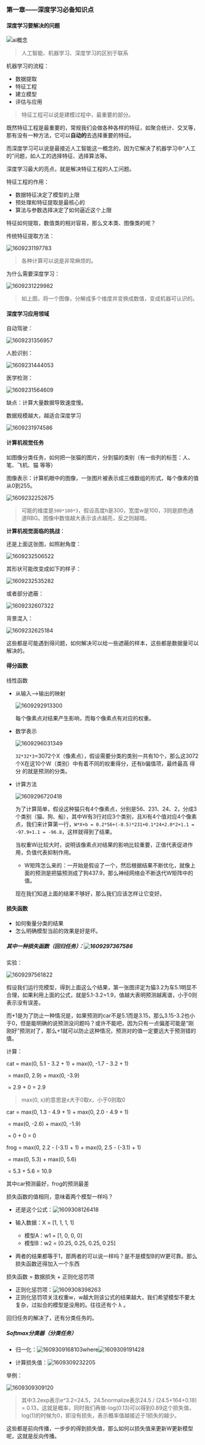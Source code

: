 ### 第一章——深度学习必备知识点

#### 深度学习要解决的问题

![ai概念](assets/ai概念.jpg)

> 人工智能、机器学习、深度学习的区别于联系



机器学习的流程：

- 数据提取
- 特征工程
- 建立模型
- 评估与应用

> 特征工程可以说是建模过程中，最重要的部分。

既然特征工程是最重要的，常规我们会做各种各样的特征，如聚合统计、交叉等，那有没有一种方法，它可以**自动的**去选择重要的特征。

而深度学习可以说是最接近人工智能这一概念的，因为它解决了机器学习中“人工的”问题，如人工的选择特征、选择算法等。

深度学习最大的亮点，就是解决特征工程的人工问题。

特征工程的作用：

- 数据特征决定了模型的上限
- 预处理和特征提取是最核心的
- 算法与参数选择决定了如何逼近这个上限

特征如何提取，数值类的相对容易，那么文本类、图像类的呢？

传统特征提取方法：

![1609231197783](assets/1609231197783.png)

> 各种计算可以说是非常麻烦的。

为什么需要深度学习：

![1609231229982](assets/1609231229982.png)

> 如上图，将一个图像，分解成多个维度并变换成数值，变成机器可认识的。



#### 深度学习应用领域

自动驾驶：

![1609231356957](assets/1609231356957.png)

人脸识别：

![1609231444053](assets/1609231444053.png)

医学检测：

![1609231564609](assets/1609231564609.png)

缺点：计算大量数据导致速度慢。

数据规模越大，越适合深度学习

![1609231974586](assets/1609231974586.png)



#### 计算机视觉任务

如图像分类任务，如何把一张猫的图片，分到猫的类别（有一些列的标签：人、笔、飞机、猫 等等）

图像表示：计算机眼中的图像，一张图片被表示成三维数组的形式，每个像素的值从0到255。

![1609232252675](assets/1609232252675.png)

> 可能的维度是`300*100*3`，假设高度h是300，宽度w是100，3则是颜色通道RBG。图像中数值越大表示该点越亮，反之则越暗。



**计算机视觉面临的挑战**：

还是上面这张图，如照射角度：

![1609232506522](assets/1609232506522.png)

其形状可能改变成如下的样子：

![1609232535282](assets/1609232535282.png)

或者部分遮蔽：

![1609232607322](assets/1609232607322.png)

背景混入：

![1609232625184](assets/1609232625184.png)

这些都是可能遇到得问题，如何解决可以给一些遮蔽的样本，这些都是数据量可以解决的。



#### 得分函数

线性函数

- 从输入——>输出的映射

  ![1609292913300](assets/1609292913300.png)

  每个像素点对结果产生影响，而每个像素点有对应的权重。

- 数学表示

  ![1609296031349](assets/1609296031349.png)

  `32*32*3`=3072个X（像素点），假设需要分类的类别一共有10个，那么这3072个X在这10个W（类别）中有着不同的权重得分，还有b偏值项，最终最高 得分 的就是预测的分类。

- 计算方法

  ![1609296720418](assets/1609296720418.png)

  为了计算简单，假设这种猫只有4个像素点，分别是56、231、24、2，分成3个类别（猫、狗、船），其中W有3行对应3个类别，且Xi有4个值对应4个像素点，我们来计算第一行，`W*X+b = 0.2*56+(-0.5)*231+0.1*24+2.0*2+1.1 = -97.9+1.1 = -96.8`，这样就得到了结果。

  当权重Wi比较大时，说明该像素点对结果的影响比较重要，正值代表促进作用，负值代表抑制作用。

  - W矩阵怎么来的：一开始是假设了一个，然后根据结果不断优化，就像上面的预测是把猫预测成了狗437.9，那么神经网络会不断迭代W矩阵中的值。

  现在我们知道上面的结果不够好，那么我们应该怎样让它变好。



#### 损失函数

- 如何衡量分类的结果
- 怎么明确模型当前的效果是好是坏。

##### 其中一种损失函数（回归任务）：![1609297367586](assets/1609297367586.png)

实验：

![1609297561822](assets/1609297561822.png)

假设我们运行完模型，得到上面这么个结果，第一张图评定为猫3.2为车5.1明显不合理，如果利用上面的公式，就是5.1-3.2=1.9，值越大表明预测越离谱，小于0则表示没有误差。

而+1是为了防止一种情况是，如果预测的car不是5.1而是3.15，那么3.15-3.2也小于0，但是能明确的说预测没问题吗？或许不能吧，因为只有一点偏差可能是“刚刚好”预测对了，那么+1就可以防止这种情况，预测对的值一定要远大于预测错的值。

计算：

cat = max(0, 5.1 - 3.2 + 1) + max(0, -1.7 - 3.2 + 1)

​      = max(0, 2.9) + max(0, -3.9)

​      = 2.9 + 0 = 2.9

> max(0, x)的意思是x大于0取x，小于0则取0

car = max(0, 1.3 - 4.9 + 1) + max(0, 2.0 - 4.9 + 1)

​      = max(0, -2.6) + max(0, -1.9)

​      = 0 + 0 = 0

frog = max(0, 2.2 - (-3.1) + 1) + max(0, 2.5 - (-3.1) + 1)

​      = max(0, 5.3) + max(0, 5.6)

​      = 5.3 + 5.6 = 10.9

其中car预测最好，frog的预测最差



损失函数的值相同，意味着两个模型一样吗？

- 还是这个公式：![1609308126418](assets/1609308126418.png)

- 输入数据：X = [1, 1, 1, 1]
  - 模型A：w1 = [1, 0, 0, 0]
  - 模型B：w2 = [0.25, 0.25, 0.25, 0.25]
- 两者的结果都等于1，那两者的可以说一样吗？是不是模型B的W更可靠。那么损失函数还得加入一个东西

损失函数 = 数据损失 + 正则化惩罚项

- 正则化惩罚项：![1609308398263](assets/1609308398263.png)
- 正则化惩罚项关注权重w，w越大则该公式的结果越大，我们希望模型不要太复杂，过拟合的模型是没用的。往往还有个 λ 。

回归任务的解决了，还有分类任务的。



##### Softmax分类器（分类任务）

- 归一化：![1609309168103](assets/1609309168103.png)where![1609309191428](assets/1609309191428.png)

- 计算损失值：![1609309232205](assets/1609309232205.png)

举例：

![1609309309120](assets/1609309309120.png)

> 其中3.2exp表示e^3.2=24.5，24.5normalize表示24.5 / (24.5+164+0.18) = 0.13，这就是概率，同时我们再做-log(0.13)可以得到0.89这个损失值，log(1)的时候为0，即没有损失，表示概率值越接近于1损失的越少。

这些都是前向传播，一步步的得到损失值，那么如何以损失值来更新W更新模型呢，这就是反向传播。